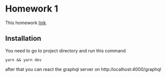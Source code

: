 # Homework 1

This homework [link](https://app.patika.dev/moduller/graphql/odev-01).

## Installation

You need to go to project directory and run this command

```
yarn && yarn dev
```

after that you can react the graphql server on http:/localhost:4000/graphql
